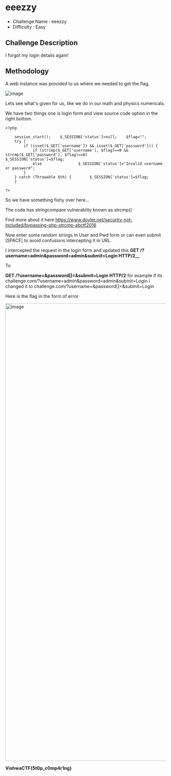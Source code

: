 # eeezzy
- Challenge Name : eeezzy
- Difficulty :  Easy

## Challenge Description
I forgot my login details again!



## Methodology
A web instance was provided to us where we needed to get the flag. 

![image](https://user-images.githubusercontent.com/121932742/231846273-3ac014d2-50b9-4996-8bce-6185bd400f25.png)

Lets see what's given for us, like we do in our math and physics numericals.

We have two things one is login form and view source code option in the right bottom.

```
<?php  
  
    session_start();    $_SESSION['status']=null;    $flag="";  
    try {  
        if (isset($_GET['username']) && isset($_GET['password'])) {  
            if (strcmp($_GET['username'], $flag)==0 && strcmp($_GET['password'], $flag)==0)                $_SESSION['status']=$flag;  
            else                $_SESSION['status']="Invalid username or password";  
        }  
    } catch (Throwable $th) {        $_SESSION['status']=$flag;  
    }  
  
?>
```

So we have something fishy over here...

The code has stringcompare vulnerablity known as strcmp()

Find more about it here https://www.doyler.net/security-not-included/bypassing-php-strcmp-abctf2016

Now enter some random strings in User and Pwd form or can even submit [SPACE] to avoid confusions intercepting it in URL.

I intercepted the request in the login form and updated this
**GET /?username=admin&password=admin&submit=Login HTTP/2__**

To

**GET /?username=&password[]=&submit=Login HTTP/2**
for example if its challenge.com/?username=admin&password=admin&submit=Login
i changed it to challenge.com/?username=&password[]=&submit=Login

Here is the flag in the form of error

<img width="1436" alt="image" src="https://user-images.githubusercontent.com/121932742/231860272-a9c5e469-4bfa-4c24-a8d8-34b529592302.png">

**VishwaCTF{5t0p_c0mp4r1ng}**


